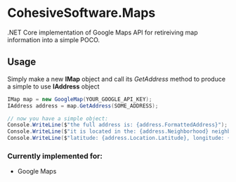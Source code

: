 # CohesiveSoftware.Maps
.NET Core implementation of Google Maps API for retireiving map information into a simple POCO.

## Usage

Simply make a new **IMap** object and call its *GetAddress* method to produce a simple to use **IAddress** object

```c#
IMap map = new GoogleMap(YOUR_GOOGLE_API_KEY);
IAddress address = map.GetAddress(SOME_ADDRESS);

// now you have a simple object:
Console.WriteLine($"the full address is: {address.FormattedAddress}");
Console.WriteLine($"it is located in the: {address.Neighborhood} neighborhood");'
Console.WriteLine($"latitude: {address.Location.Latitude}, longitude: {address.Location.Longitude}");'
```

### Currently implemented for:
- Google Maps

